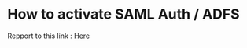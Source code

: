 # How to activate SAML Auth / ADFS

Repport to this link : [Here](https://blog.kveer.fr/login-nextcloud-saml-adfs/)